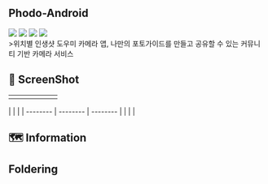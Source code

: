 ## Phodo-Android
<div align=Left>
<img src="https://img.shields.io/badge/Android-3DDC84?style=round-square&logo=Android&logoColor=white"/>
<img src="https://img.shields.io/badge/Kotlin-7F52FF?style=round-square&logo=Kotlin&logoColor=white"/>
<img src="https://img.shields.io/badge/JetPack-7F52FF?style=round-square&logo=Kotlin&logoColor=white"/>
<img src="https://img.shields.io/badge/Retrofit2-7F52FF?style=round-square&logo=Kotlin&logoColor=white"/>
</div>
>위치별 인생샷 도우미 카메라 앱, 나만의 포토가이드를 만들고 공유할 수 있는 커뮤니티 기반 카메라 서비스

## 📱 ScreenShot
| | | | | | |
| -------- | -------- | -------- | -------- | -------- | -------- |
| | | | | | |

| | |
| -------- | -------- | -------- |
| | |


## 🗺️ Information

## Foldering
